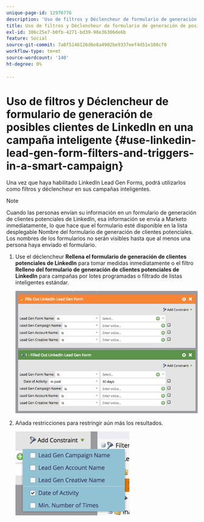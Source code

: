 ```yaml
---
unique-page-id: 12976776
description: 'Uso de filtros y Déclencheur de formulario de generación de clientes potenciales de LinkedIn en una campaña inteligente: documentos de Marketo, documentación del producto'
title: Uso de filtros y Déclencheur de formulario de generación de posibles clientes de LinkedIn en una campaña inteligente
exl-id: 386c25e7-b0fb-4271-bd39-98e36306de6b
feature: Social
source-git-commit: 7a8f5146126d6e8a4902be9337eef4d51e108cf0
workflow-type: tm+mt
source-wordcount: '140'
ht-degree: 0%

---
```


# Uso de filtros y Déclencheur de formulario de generación de posibles clientes de LinkedIn en una campaña inteligente {#use-linkedin-lead-gen-form-filters-and-triggers-in-a-smart-campaign}

Una vez que haya habilitado LinkedIn Lead Gen Forms, podrá utilizarlos como filtros y déclencheur en sus campañas inteligentes.

>[!NOTE]
>
>Cuando las personas envían su información en un formulario de generación de clientes potenciales de LinkedIn, esa información se envía a Marketo inmediatamente, lo que hace que el formulario esté disponible en la lista desplegable Nombre del formulario de generación de clientes potenciales. Los nombres de los formularios no serán visibles hasta que al menos una persona haya enviado el formulario.

1. Use el déclencheur **Rellena el formulario de generación de clientes potenciales de LinkedIn** para tomar medidas inmediatamente o el filtro **Relleno del formulario de generación de clientes potenciales de LinkedIn** para campañas por lotes programadas o filtrado de listas inteligentes estándar.

   ![](assets/use-linkedin-lead-gen-form-filters-and-triggers-1.png)

1. Añada restricciones para restringir aún más los resultados.

   ![](assets/use-linkedin-lead-gen-form-filters-and-triggers-2.png)
